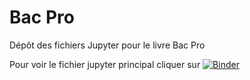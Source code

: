 # Bac Pro

Dépôt des fichiers Jupyter pour le livre Bac Pro

Pour voir le fichier jupyter principal cliquer sur [![Binder](https://mybinder.org/badge.svg)](https://mybinder.org/v2/gh/Educagri/BPro/master?filepath=Sommaire.ipynb)
